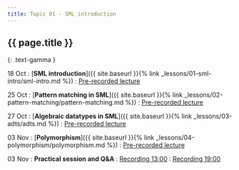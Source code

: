 ```yaml
---
title: Topic 01 - SML introduction
---
```


## {{ page.title }}
{: .text-gamma }

18 Oct
: [**SML introduction**]({{ site.baseurl }}{% link _lessons/01-sml-intro/sml-intro.md %})
  : [Pre-recorded lecture](https://www.youtube.com/playlist?list=PLeIbBi3CwMZxjkRr595OVUL2GC3zCouTm)

25 Oct
: [**Pattern matching in SML**]({{ site.baseurl }}{% link _lessons/02-pattern-matching/pattern-matching.md %})
  : [Pre-recorded lecture](https://www.youtube.com/playlist?list=PLeIbBi3CwMZwDfs__URUz4wudPCuDuIS2)

27 Oct
: [**Algebraic datatypes in SML**]({{ site.baseurl }}{% link _lessons/03-adts/adts.md %})
  : [Pre-recorded lecture](https://www.youtube.com/playlist?list=PLeIbBi3CwMZzlXW1WrTxseddFxgmoC3-C)

03 Nov
: [**Polymorphism**]({{ site.baseurl }}{% link _lessons/04-polymorphism/polymorphism.md %})
  : [Pre-recorded lecture](https://www.youtube.com/playlist?list=PLeIbBi3CwMZwmgIVh73e1zWAvMfxiuZkR)

03 Nov
: **Practical session and Q&A**
  : [Recording 13:00](https://youtu.be/K5Evf13tzGg)
  : [Recording 19:00](https://youtu.be/HN_iPE4bbto)
